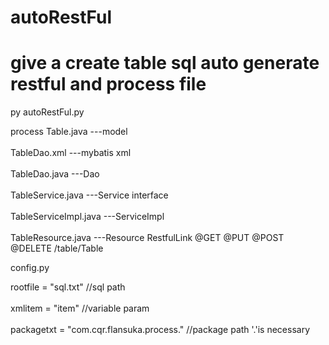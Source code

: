 # autoRestFul
give a create table sql auto generate restful and process file
=======
py autoRestFul.py

 process 
 Table.java              ---model <br>  
 TableDao.xml            ---mybatis xml <br>  
 TableDao.java           ---Dao <br>  
 TableService.java       ---Service interface <br>  
 TableServiceImpl.java   ---ServiceImpl  <br>  
 TableResource.java      ---Resource RestfulLink    @GET  @PUT  @POST  @DELETE /table/Table   <br>  

config.py

rootfile = "sql.txt"    //sql path <br>  
xmlitem = "item"        //variable param <br>  
packagetxt = "com.cqr.flansuka.process."   //package path   '.'is necessary  <br>  





